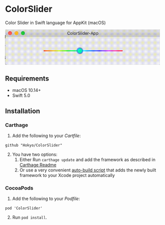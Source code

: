 # ColorSlider
Color Slider in Swift language for AppKit (macOS)

![Color Slider demo](Screenanimation.gif)


## Requirements

* macOS 10.14+
* Swift 5.0

## Installation

### Carthage

1. Add the following to your *Cartfile*:

```
github "Hokyo/ColorSlider"
```
2. You have two options:
    1. Either Run `carthage update` and add the framework as described in [Carthage Readme](https://github.com/Carthage/Carthage#adding-frameworks-to-an-application)
    2. Or use a very convenient [auto-build script](https://github.com/k-lpmg/xcode-build-script-for-carthage) that adds the newly built framework to your Xcode project automatically

### CocoaPods

1. Add the following to your *Podfile*:

```
pod 'ColorSlider'
```

2. Run `pod install`.
